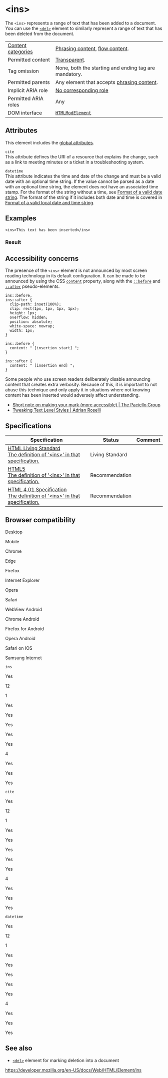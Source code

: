 &lt;ins&gt;
===========

The `<ins>` represents a range of text that has been added to a document. You can use the [`<del>`](del) element to similarly represent a range of text that has been deleted from the document.

<table><tbody><tr class="odd"><td><a href="https://developer.mozilla.org/en-US/docs/Web/Guide/HTML/Content_categories">Content categories</a></td><td><a href="https://developer.mozilla.org/en-US/docs/Web/Guide/HTML/Content_categories#phrasing_content">Phrasing content</a>, <a href="https://developer.mozilla.org/en-US/docs/Web/Guide/HTML/Content_categories#flow_content">flow content</a>.</td></tr><tr class="even"><td>Permitted content</td><td><a href="https://developer.mozilla.org/en-US/docs/Web/Guide/HTML/Content_categories#transparent_content_model">Transparent</a>.</td></tr><tr class="odd"><td>Tag omission</td><td>None, both the starting and ending tag are mandatory.</td></tr><tr class="even"><td>Permitted parents</td><td>Any element that accepts <a href="https://developer.mozilla.org/en-US/docs/Web/Guide/HTML/Content_categories#phrasing_content">phrasing content</a>.</td></tr><tr class="odd"><td>Implicit ARIA role</td><td><a href="https://www.w3.org/TR/html-aria/#dfn-no-corresponding-role">No corresponding role</a></td></tr><tr class="even"><td>Permitted ARIA roles</td><td>Any</td></tr><tr class="odd"><td>DOM interface</td><td><a href="https://developer.mozilla.org/en-US/docs/Web/API/HTMLModElement"><code>HTMLModElement</code></a></td></tr></tbody></table>

Attributes
----------

This element includes the [global attributes](../global_attributes).

`cite`  
This attribute defines the URI of a resource that explains the change, such as a link to meeting minutes or a ticket in a troubleshooting system.

`datetime`  
This attribute indicates the time and date of the change and must be a valid date with an optional time string. If the value cannot be parsed as a date with an optional time string, the element does not have an associated time stamp. For the format of the string without a time, see [Format of a valid date string](../date_and_time_formats#date_strings). The format of the string if it includes both date and time is covered in [Format of a valid local date and time string](../date_and_time_formats#local_date_and_time_strings).

Examples
--------

    <ins>This text has been inserted</ins>

### Result

Accessibility concerns
----------------------

The presence of the `<ins>` element is not announced by most screen reading technology in its default configuration. It can be made to be announced by using the CSS [`content`](https://developer.mozilla.org/en-US/docs/Web/CSS/content) property, along with the [`::before`](https://developer.mozilla.org/en-US/docs/Web/CSS/::before) and [`::after`](https://developer.mozilla.org/en-US/docs/Web/CSS/::after) pseudo-elements.

    ins::before,
    ins::after {
      clip-path: inset(100%);
      clip: rect(1px, 1px, 1px, 1px);
      height: 1px;
      overflow: hidden;
      position: absolute;
      white-space: nowrap;
      width: 1px;
    }

    ins::before {
      content: " [insertion start] ";
    }

    ins::after {
      content: " [insertion end] ";
    }

Some people who use screen readers deliberately disable announcing content that creates extra verbosity. Because of this, it is important to not abuse this technique and only apply it in situations where not knowing content has been inserted would adversely affect understanding.

-   [Short note on making your mark (more accessible) | The Paciello Group](https://developer.paciellogroup.com/blog/2017/12/short-note-on-making-your-mark-more-accessible/)
-   [Tweaking Text Level Styles | Adrian Roselli](https://adrianroselli.com/2017/12/tweaking-text-level-styles.html)

Specifications
--------------

<table><thead><tr class="header"><th>Specification</th><th>Status</th><th>Comment</th></tr></thead><tbody><tr class="odd"><td><a href="https://html.spec.whatwg.org/multipage/edits.html#the-ins-element">HTML Living Standard<br />
<span class="small">The definition of '&lt;ins&gt;' in that specification.</span></a></td><td><span class="spec-living">Living Standard</span></td><td></td></tr><tr class="even"><td><a href="https://www.w3.org/TR/html52/edits.html#the-ins-element">HTML5<br />
<span class="small">The definition of '&lt;ins&gt;' in that specification.</span></a></td><td><span class="spec-rec">Recommendation</span></td><td></td></tr><tr class="odd"><td><a href="https://www.w3.org/TR/html401/struct/text.html#h-9.4">HTML 4.01 Specification<br />
<span class="small">The definition of '&lt;ins&gt;' in that specification.</span></a></td><td><span class="spec-rec">Recommendation</span></td><td></td></tr></tbody></table>

Browser compatibility
---------------------

Desktop

Mobile

Chrome

Edge

Firefox

Internet Explorer

Opera

Safari

WebView Android

Chrome Android

Firefox for Android

Opera Android

Safari on IOS

Samsung Internet

`ins`

Yes

12

1

Yes

Yes

Yes

Yes

Yes

4

Yes

Yes

Yes

`cite`

Yes

12

1

Yes

Yes

Yes

Yes

Yes

4

Yes

Yes

Yes

`datetime`

Yes

12

1

Yes

Yes

Yes

Yes

Yes

4

Yes

Yes

Yes

See also
--------

-   [`<del>`](del) element for marking deletion into a document

<a href="https://developer.mozilla.org/en-US/docs/Web/HTML/Element/ins" class="_attribution-link">https://developer.mozilla.org/en-US/docs/Web/HTML/Element/ins</a>

